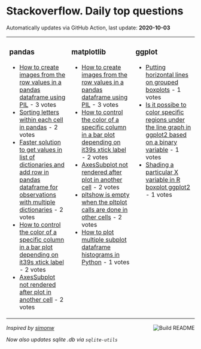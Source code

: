 # Stackoverflow. Daily top questions 

Automatically updates via GitHub Action, last update: **<!-- date starts -->2020-10-03<!-- date ends -->**


<table><tr><td valign="top" width="33%">

### pandas
<!-- pandas starts -->
* [How to create images from the row values in a pandas dataframe using PIL](https://stackoverflow.com/questions/64188514/how-to-create-images-from-the-row-values-in-a-pandas-dataframe-using-pil) - 3 votes
* [Sorting letters within each cell in pandas](https://stackoverflow.com/questions/64187760/sorting-letters-within-each-cell-in-pandas) - 2 votes
* [Faster solution to get values in list of dictionaries and add row in pandas dataframe for observations with multiple dictionaries](https://stackoverflow.com/questions/64188276/faster-solution-to-get-values-in-list-of-dictionaries-and-add-row-in-pandas-data) - 2 votes
* [How to control the color of a specific column in a bar plot depending on it39s xtick label](https://stackoverflow.com/questions/64179970/how-to-control-the-color-of-a-specific-column-in-a-bar-plot-depending-on-its-xt) - 2 votes
* [AxesSubplot not rendered after plot in another cell](https://stackoverflow.com/questions/64183654/axessubplot-not-rendered-after-plot-in-another-cell) - 2 votes
<!-- pandas ends -->
</td><td valign="top" width="34%">


### matplotlib
<!-- matplotlib starts -->
* [How to create images from the row values in a pandas dataframe using PIL](https://stackoverflow.com/questions/64188514/how-to-create-images-from-the-row-values-in-a-pandas-dataframe-using-pil) - 3 votes
* [How to control the color of a specific column in a bar plot depending on it39s xtick label](https://stackoverflow.com/questions/64179970/how-to-control-the-color-of-a-specific-column-in-a-bar-plot-depending-on-its-xt) - 2 votes
* [AxesSubplot not rendered after plot in another cell](https://stackoverflow.com/questions/64183654/axessubplot-not-rendered-after-plot-in-another-cell) - 2 votes
* [pltshow is empty when the pltplot calls are done in other cells](https://stackoverflow.com/questions/64183326/plt-show-is-empty-when-the-plt-plot-calls-are-done-in-other-cells) - 2 votes
* [How to plot multiple subplot dataframe histograms in Python](https://stackoverflow.com/questions/64181675/how-to-plot-multiple-subplot-dataframe-histograms-in-python) - 1 votes
<!-- matplotlib ends -->
</td><td valign="top" width="34%">


### ggplot
<!-- ggplot2 starts -->
* [Putting horizontal lines on grouped boxplots](https://stackoverflow.com/questions/64186967/putting-horizontal-lines-on-grouped-boxplots) - 1 votes
* [Is it possibe to color specific regions under the line graph in ggplot2 based on a binary variable](https://stackoverflow.com/questions/64188190/is-it-possibe-to-color-specific-regions-under-the-line-graph-in-ggplot2-based-on) - 1 votes
* [Shading a particular X variable in R boxplot ggplot2](https://stackoverflow.com/questions/64181893/shading-a-particular-x-variable-in-r-boxplot-ggplot2) - 1 votes
<!-- ggplot2 ends -->
</td></tr></table>

<a href="https://github.com/hp0404/hp0404/actions"><img src="https://github.com/hp0404/hp0404/workflows/Build%20README/badge.svg" align="right" alt="Build README"></a> <p>*Inspired by  [simonw](https://github.com/simonw/simonw)*</p> <p> *Now also updates sqlite .db via `sqlite-utils`* </p>
